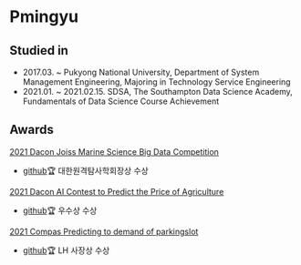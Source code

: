 # Pmingyu
## Studied in
* 2017.03. ~ Pukyong National University, Department of System Management Engineering, Majoring in Technology Service Engineering
* 2021.01. ~ 2021.02.15. SDSA, The Southampton Data Science Academy, Fundamentals of Data Science Course Achievement

## Awards
[2021 Dacon Joiss Marine Science Big Data Competition](https://dacon.io/competitions/official/235793/overview/description)
* [github](https://github.com/pmingyu/joiss)🏆 대한원격탐사학회장상 수상

[2021 Dacon AI Contest to Predict the Price of Agriculture](https://dacon.io/competitions/official/235801/overview/description)
* [github](https://github.com/pmingyu/nongsan)🏆 우수상 수상

[2021 Compas Predicting to demand of parkingslot](https://compas.lh.or.kr/subj/competition/info?subjNo=SBJ_2107_003#)
* [github](https://github.com/pmingyu/parkingslot)🏆 LH 사장상 수상
